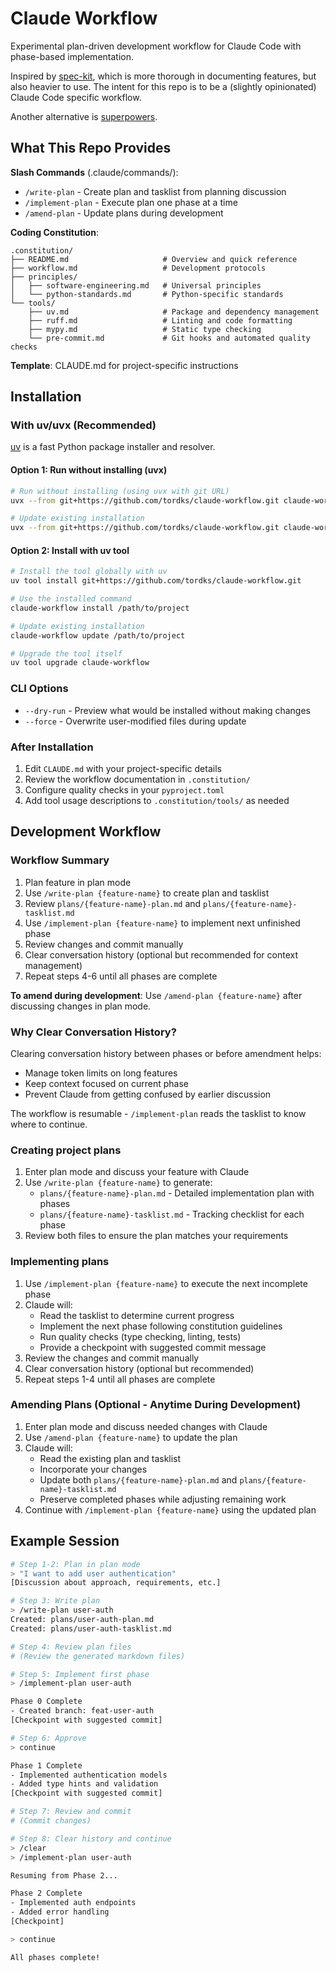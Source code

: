 # Claude Workflow

Experimental plan-driven development workflow for Claude Code with phase-based implementation.

Inspired by [spec-kit](https://github.com/github/spec-kit), which is more thorough in documenting features, but also heavier to use. The intent for this repo is to be a (slightly opinionated) Claude Code specific workflow.

Another alternative is [superpowers](https://github.com/obra/superpowers).

## What This Repo Provides

**Slash Commands** (.claude/commands/):
- `/write-plan` - Create plan and tasklist from planning discussion
- `/implement-plan` - Execute plan one phase at a time
- `/amend-plan` - Update plans during development

**Coding Constitution**:
```
.constitution/
├── README.md                     # Overview and quick reference
├── workflow.md                   # Development protocols
├── principles/
│   ├── software-engineering.md   # Universal principles
│   └── python-standards.md       # Python-specific standards
└── tools/
    ├── uv.md                     # Package and dependency management
    ├── ruff.md                   # Linting and code formatting
    ├── mypy.md                   # Static type checking
    └── pre-commit.md             # Git hooks and automated quality checks
```

**Template**: CLAUDE.md for project-specific instructions

## Installation

### With uv/uvx (Recommended)

[uv](https://docs.astral.sh/uv/) is a fast Python package installer and resolver.

#### Option 1: Run without installing (uvx)

```bash
# Run without installing (using uvx with git URL)
uvx --from git+https://github.com/tordks/claude-workflow.git claude-workflow install /path/to/project

# Update existing installation
uvx --from git+https://github.com/tordks/claude-workflow.git claude-workflow update /path/to/project
```

#### Option 2: Install with uv tool

```bash
# Install the tool globally with uv
uv tool install git+https://github.com/tordks/claude-workflow.git

# Use the installed command
claude-workflow install /path/to/project

# Update existing installation
claude-workflow update /path/to/project

# Upgrade the tool itself
uv tool upgrade claude-workflow
```

### CLI Options

- `--dry-run` - Preview what would be installed without making changes
- `--force` - Overwrite user-modified files during update


### After Installation

1. Edit `CLAUDE.md` with your project-specific details
2. Review the workflow documentation in `.constitution/`
3. Configure quality checks in your `pyproject.toml`
4. Add tool usage descriptions to `.constitution/tools/` as needed

## Development Workflow

### Workflow Summary

1. Plan feature in plan mode
2. Use `/write-plan {feature-name}` to create plan and tasklist
3. Review `plans/{feature-name}-plan.md` and `plans/{feature-name}-tasklist.md`
4. Use `/implement-plan {feature-name}` to implement next unfinished phase
5. Review changes and commit manually
6. Clear conversation history (optional but recommended for context management)
7. Repeat steps 4-6 until all phases are complete

**To amend during development**: Use `/amend-plan {feature-name}` after discussing changes in plan mode.

### Why Clear Conversation History?

Clearing conversation history between phases or before amendment helps:
- Manage token limits on long features
- Keep context focused on current phase
- Prevent Claude from getting confused by earlier discussion

The workflow is resumable - `/implement-plan` reads the tasklist to know where to continue.

### Creating project plans

1. Enter plan mode and discuss your feature with Claude
2. Use `/write-plan {feature-name}` to generate:
   - `plans/{feature-name}-plan.md` - Detailed implementation plan with phases
   - `plans/{feature-name}-tasklist.md` - Tracking checklist for each phase
3. Review both files to ensure the plan matches your requirements

### Implementing plans

1. Use `/implement-plan {feature-name}` to execute the next incomplete phase
2. Claude will:
   - Read the tasklist to determine current progress
   - Implement the next phase following constitution guidelines
   - Run quality checks (type checking, linting, tests)
   - Provide a checkpoint with suggested commit message
3. Review the changes and commit manually
4. Clear conversation history (optional but recommended)
5. Repeat steps 1-4 until all phases are complete

### Amending Plans (Optional - Anytime During Development)

1. Enter plan mode and discuss needed changes with Claude
2. Use `/amend-plan {feature-name}` to update the plan
3. Claude will:
   - Read the existing plan and tasklist
   - Incorporate your changes
   - Update both `plans/{feature-name}-plan.md` and `plans/{feature-name}-tasklist.md`
   - Preserve completed phases while adjusting remaining work
4. Continue with `/implement-plan {feature-name}` using the updated plan

## Example Session

```bash
# Step 1-2: Plan in plan mode
> "I want to add user authentication"
[Discussion about approach, requirements, etc.]

# Step 3: Write plan
> /write-plan user-auth
Created: plans/user-auth-plan.md
Created: plans/user-auth-tasklist.md

# Step 4: Review plan files
# (Review the generated markdown files)

# Step 5: Implement first phase
> /implement-plan user-auth

Phase 0 Complete
- Created branch: feat-user-auth
[Checkpoint with suggested commit]

# Step 6: Approve
> continue

Phase 1 Complete
- Implemented authentication models
- Added type hints and validation
[Checkpoint with suggested commit]

# Step 7: Review and commit
# (Commit changes)

# Step 8: Clear history and continue
> /clear
> /implement-plan user-auth

Resuming from Phase 2...

Phase 2 Complete
- Implemented auth endpoints
- Added error handling
[Checkpoint]

> continue

All phases complete!
```
